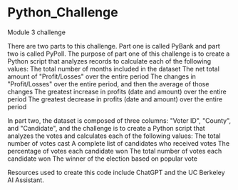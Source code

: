 # Python_Challenge
Module 3 challenge

There are two parts to this challenge. Part one is called PyBank and part two is called PyPoll. 
The purpose of part one of this challenge is to create a Python script that analyzes records to calculate each of the following values:
The total number of months included in the dataset
The net total amount of "Profit/Losses" over the entire period
The changes in "Profit/Losses" over the entire period, and then the average of those changes
The greatest increase in profits (date and amount) over the entire period
The greatest decrease in profits (date and amount) over the entire period

In part two, the dataset is composed of three columns: "Voter ID", "County", and "Candidate", and the challenge is to create a Python script that analyzes the votes and calculates each of the following values:
The total number of votes cast
A complete list of candidates who received votes
The percentage of votes each candidate won
The total number of votes each candidate won
The winner of the election based on popular vote

Resources used to create this code include ChatGPT and the UC Berkeley AI Assistant. 
